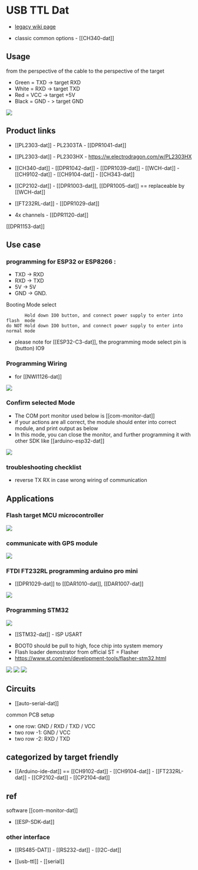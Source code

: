 
# USB TTL Dat 

- [legacy wiki page](https://w.electrodragon.com/w/Serial)

- classic common options - [[CH340-dat]]

## Usage 

from the perspective of the cable to the perspective of the target

- Green = TXD -> target RXD  
- White = RXD -> target TXD
- Red = VCC -> target +5V
- Black = GND - > target GND

![](32-40-17-24-07-2023.png)




## Product links 

- [[PL2303-dat]] - PL2303TA - [[DPR1041-dat]] 

- [[PL2303-dat]] - PL2303HX - https://w.electrodragon.com/w/PL2303HX

- [[CH340-dat]] - [[DPR1042-dat]] - [[DPR1039-dat]] - [[WCH-dat]] - [[CH9102-dat]] - [[CH9104-dat]] - [[CH343-dat]]

- [[CP2102-dat]] - [[DPR1003-dat]], [[DPR1005-dat]] == replaceable by [[WCH-dat]] 

- [[FT232RL-dat]] - [[DPR1029-dat]]

- 4x channels - [[DPR1120-dat]]

[[DPR1153-dat]]

## Use case 


### programming for ESP32 or ESP8266 : 

- TXD -> RXD
- RXD -> TXD
- 5V -> 5V
- GND -> GND. 

Booting Mode select

           Hold down IO0 button, and connect power supply to enter into flash  mode
    do NOT Hold down IO0 button, and connect power supply to enter into normal mode

- please note for [[ESP32-C3-dat]], the programming mode select pin is (button) IO9


### Programming Wiring 



- for [[NWI1126-dat]]

![](2023-09-27-16-07-06.png)


### Confirm selected Mode 

- The COM port monitor used below is [[com-monitor-dat]]
- if your actions are all correct, the module should enter into correct module, and print output as below
- In this mode, you can close the monitor, and further programming it with other SDK like [[arduino-esp32-dat]]

![](2023-09-27-16-05-42.png)


### troubleshooting checklist
- reverse TX RX in case wrong wiring of communication

## Applications 

### Flash target MCU microcontroller
![](2023-12-19-16-16-01.png)

### communicate with GPS module 
![](2024-01-13-12-35-57.png)

### FTDI FT232RL programming arduino pro mini 

- [[DPR1029-dat]] to [[DAR1010-dat]], [[DAR1007-dat]]
  
![](2024-04-03-15-04-50.png)



### Programming STM32


![](2024-10-08-17-30-56.png)

- [[STM32-dat]] - ISP USART
* BOOT0 should be pull to high, foce chip into system memory
* Flash loader demostrator from official ST = Flasher 
* https://www.st.com/en/development-tools/flasher-stm32.html

![](2024-07-05-17-39-17.png)
![](2024-07-05-17-39-28.png)
![](2024-07-05-17-39-45.png)




## Circuits 

- [[auto-serial-dat]]

common PCB setup 
- one row: GND / RXD / TXD / VCC
- two row -1: GND / VCC
- two row -2: RXD / TXD

## categorized by target friendly

- [[Arduino-ide-dat]] == [[CH9102-dat]] - [[CH9104-dat]] - [[FT232RL-dat]] - [[CP2102-dat]] - [[CP2104-dat]]




## ref 
software [[com-monitor-dat]]

- [[ESP-SDK-dat]]

### other interface 
- [[RS485-DAT]] - [[RS232-dat]] - [[I2C-dat]]


- [[usb-ttl]] - [[serial]]